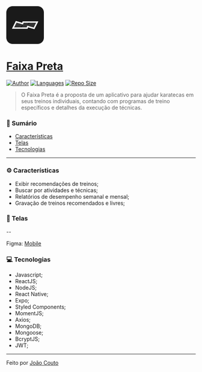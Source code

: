 <img src="./web/public/icon.png" width="100"/>

# <a href="https://github.com/joaocou/faixa-preta">Faixa Preta</a>

[![Author](https://img.shields.io/badge/author-joaohouto-222)](https://github.com/joaohouto)
[![Languages](https://img.shields.io/github/languages/count/joaocou/faixa-preta?color=222)](https://github.com/joaocou/faixa-preta/)
[![Repo Size](https://img.shields.io/github/repo-size/joaocou/faixa-preta?color=222)](https://github.com/joaocou/faixa-preta/)


> O Faixa Preta é a proposta de um aplicativo para ajudar karatecas em seus treinos individuais, contando com programas de treino específicos e detalhes da execução de técnicas.


### 📌 Sumário

- <a href="#Caracteristicas">Características</a>
- <a href="#Telas">Telas</a>
- <a href="#Tecnologias">Tecnologias</a>

<hr>

### <span id="Caracteristicas">⚙️ Características</span>

- Exibir recomendações de treinos;
- Buscar por atividades e técnicas;
- Relatórios de desempenho semanal e mensal;
- Gravação de treinos recomendados e livres;

### <span id="Telas">📱 Telas</span>

--

Figma: <a href="https://www.figma.com/file/bQcSnRRb8ZVshbcljYIRQr/Mobile?node-id=0%3A1">Mobile</a>

### <span id="Tecnologias">💻 Tecnologias</span>

- Javascript;
- ReactJS;
- NodeJS;
- React Native;
- Expo;
- Styled Components;
- MomentJS;
- Axios;
- MongoDB;
- Mongoose;
- BcryptJS;
- JWT;

<hr>

Feito por <a href="https://github.com/joaohouto">João Couto</a>

